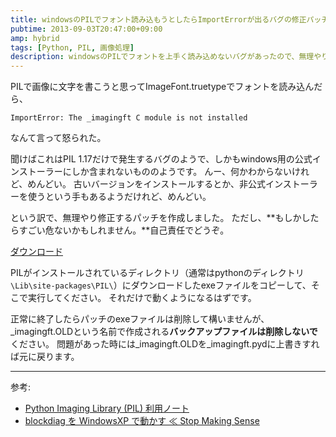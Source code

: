 ```yaml
---
title: windowsのPILでフォント読み込もうとしたらImportErrorが出るバグの修正パッチ作った。
pubtime: 2013-09-03T20:47:00+09:00
amp: hybrid
tags: [Python, PIL, 画像処理]
description: windowsのPILでフォントを上手く読み込めないバグがあったので、無理やり修正するパッチを作成してみました。
---
```


PILで画像に文字を書こうと思ってImageFont.truetypeでフォントを読み込んだら、
```
ImportError: The _imagingft C module is not installed
```
なんて言って怒られた。

聞けばこれはPIL 1.17だけで発生するバグのようで、しかもwindows用の公式インストーラーにしか含まれないもののようです。
んー、何かわからないけれど、めんどい。
古いバージョンをインストールするとか、非公式インストーラーを使うという手もあるようだけれど、めんどい。

という訳で、無理やり修正するパッチを作成しました。
ただし、**もしかしたらすごい危ないかもしれません。**自己責任でどうぞ。

[ダウンロード](/blog/2013/09/ImageFontCorrection.exe)

PILがインストールされているディレクトリ（通常はpythonのディレクトリ`\Lib\site-packages\PIL\`）にダウンロードしたexeファイルをコピーして、そこで実行してください。
それだけで動くようになるはずです。

正常に終了したらパッチのexeファイルは削除して構いませんが、\_imagingft.OLDという名前で作成される<b>バックアップファイルは削除しないで</b>ください。
問題があった時には\_imagingft.OLDを\_imagingft.pydに上書きすれば元に戻ります。

---

参考:
- [Python Imaging Library (PIL) 利用ノート](http://www.geocities.jp/showa_yojyo/note/python-pil.html#importerror-dll-load-failed)
- [blockdiag を WindowsXP で動かす ≪ Stop Making Sense](http://99blues.dyndns.org/blog/2011/01/blockdiag_for_win/#step.5)

